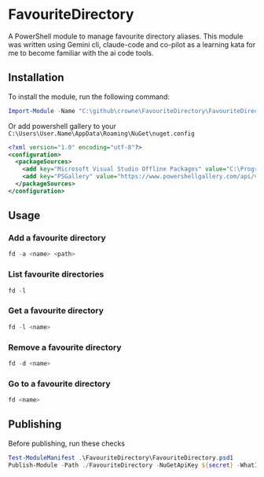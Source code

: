 # FavouriteDirectory

A PowerShell module to manage favourite directory aliases.
This module was written using Gemini cli, claude-code and co-pilot as a learning kata for me to become familiar with the ai code tools.

## Installation

To install the module, run the following command:

```powershell
Import-Module -Name "C:\github\crowne\FavouriteDirectory\FavouriteDirectory\FavouriteDirectory.psd1"
```

Or add powershell gallery to your
`C:\Users\User.Name\AppData\Roaming\NuGet\nuget.config`

```xml
<?xml version="1.0" encoding="utf-8"?>
<configuration>
  <packageSources>
    <add key="Microsoft Visual Studio Offline Packages" value="C:\Program Files (x86)\Microsoft SDKs\NuGetPackages\" />
    <add key="PSGallery" value="https://www.powershellgallery.com/api/v2/" />
  </packageSources>
</configuration>
```

## Usage

### Add a favourite directory

```powershell
fd -a <name> <path>
```

### List favourite directories

```powershell
fd -l
```

### Get a favourite directory

```powershell
fd -l <name>
```

### Remove a favourite directory

```powershell
fd -d <name>
```

### Go to a favourite directory

```powershell
fd <name>
```

## Publishing
Before publishing, run these checks

```powershell
Test-ModuleManifest .\FavouriteDirectory\FavouriteDirectory.psd1
Publish-Module -Path ./FavouriteDirectory -NuGetApiKey ${secret} -WhatIf -Verbose
```


